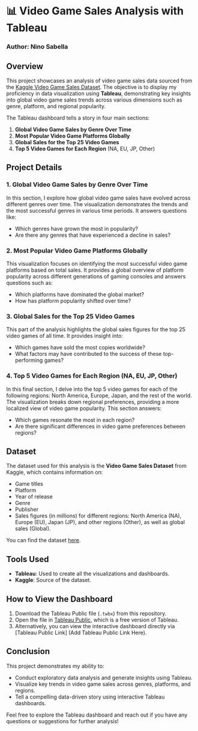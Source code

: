 # 📊 Video Game Sales Analysis with Tableau

### Author: Nino Sabella

## Overview

This project showcases an analysis of video game sales data sourced from the [Kaggle Video Game Sales Dataset](https://www.kaggle.com/datasets/gregorut/videogamesales). The objective is to display my proficiency in data visualization using **Tableau**, demonstrating key insights into global video game sales trends across various dimensions such as genre, platform, and regional popularity.

The Tableau dashboard tells a story in four main sections:

1. **Global Video Game Sales by Genre Over Time**
2. **Most Popular Video Game Platforms Globally**
3. **Global Sales for the Top 25 Video Games**
4. **Top 5 Video Games for Each Region** (NA, EU, JP, Other)

## Project Details

### 1. Global Video Game Sales by Genre Over Time
In this section, I explore how global video game sales have evolved across different genres over time. The visualization demonstrates the trends and the most successful genres in various time periods. It answers questions like:
- Which genres have grown the most in popularity?
- Are there any genres that have experienced a decline in sales?

### 2. Most Popular Video Game Platforms Globally
This visualization focuses on identifying the most successful video game platforms based on total sales. It provides a global overview of platform popularity across different generations of gaming consoles and answers questions such as:
- Which platforms have dominated the global market?
- How has platform popularity shifted over time?

### 3. Global Sales for the Top 25 Video Games
This part of the analysis highlights the global sales figures for the top 25 video games of all time. It provides insight into:
- Which games have sold the most copies worldwide?
- What factors may have contributed to the success of these top-performing games?

### 4. Top 5 Video Games for Each Region (NA, EU, JP, Other)
In this final section, I delve into the top 5 video games for each of the following regions: North America, Europe, Japan, and the rest of the world. The visualization breaks down regional preferences, providing a more localized view of video game popularity. This section answers:
- Which games resonate the most in each region?
- Are there significant differences in video game preferences between regions?

## Dataset

The dataset used for this analysis is the **Video Game Sales Dataset** from Kaggle, which contains information on:
- Game titles
- Platform
- Year of release
- Genre
- Publisher
- Sales figures (in millions) for different regions: North America (NA), Europe (EU), Japan (JP), and other regions (Other), as well as global sales (Global).

You can find the dataset [here](https://www.kaggle.com/datasets/gregorut/videogamesales).

## Tools Used

- **Tableau**: Used to create all the visualizations and dashboards.
- **Kaggle**: Source of the dataset.

## How to View the Dashboard

1. Download the Tableau Public file (`.twbx`) from this repository.
2. Open the file in [Tableau Public](https://public.tableau.com/), which is a free version of Tableau.
3. Alternatively, you can view the interactive dashboard directly via [Tableau Public Link] (Add Tableau Public Link Here).

## Conclusion

This project demonstrates my ability to:
- Conduct exploratory data analysis and generate insights using Tableau.
- Visualize key trends in video game sales across genres, platforms, and regions.
- Tell a compelling data-driven story using interactive Tableau dashboards.

Feel free to explore the Tableau dashboard and reach out if you have any questions or suggestions for further analysis!

